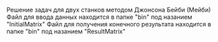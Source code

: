 Решение задач для двух станков методом Джонсона Бейби (Мейби)
Файл для ввода данных находится в папке "bin" под назанием "InitialMatrix"
Файл для получения конечного результата находится в папке "bin" под назанием "ResultMatrix"
